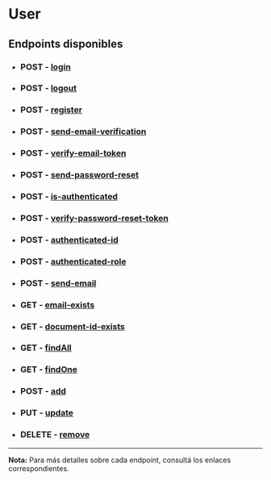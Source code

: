 # **User**

## **Endpoints disponibles**

- ### **POST** - [login](../endpoints/login.md)
- ### **POST** - [logout](../endpoints/logout.md)
- ### **POST** - [register](../endpoints/register.md)
- ### **POST** - [send-email-verification](../endpoints/sendEmailVerification.md)
- ### **POST** - [verify-email-token](../endpoints/verifyEmailToken.md)
- ### **POST** - [send-password-reset](../endpoints/sendPasswordReset.md)
- ### **POST** - [is-authenticated](../endpoints/verifyAuthentication.md)
- ### **POST** - [verify-password-reset-token](../endpoints/verifyPasswordResetToken.md)
- ### **POST** - [authenticated-id](../endpoints/getAuthenticatedId.md)
- ### **POST** - [authenticated-role](../endpoints/getAuthenticatedRole.md)
- ### **POST** - [send-email](../endpoints/sendEmail.md)
- ### **GET** - [email-exists](../endpoints/verifyEmailExists.md)
- ### **GET** - [document-id-exists](../endpoints/verifyDocumentIDExists.md)
- ### **GET** - [findAll](../endpoints/findAll.md)
- ### **GET** - [findOne](../endpoints/findOne.md)
- ### **POST** - [add](../endpoints/add.md)
- ### **PUT** - [update](../endpoints/update.md)
- ### **DELETE** - [remove](../endpoints/remove.md)

---

**Nota:** Para más detalles sobre cada endpoint, consultá los enlaces correspondientes.
